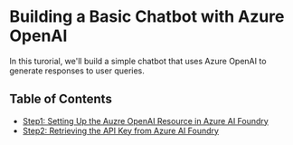 # Building a Basic Chatbot with Azure OpenAI

In this turorial, we'll build a simple chatbot that uses Azure OpenAI to generate responses to user queries.

## Table of Contents

- [Step1: Setting Up the Auzre OpenAI Resource in Azure AI Foundry](#step1-setting-up-the-azure-openai-resource-in-azure-ai-foundry)
- [Step2: Retrieving the API Key from Azure AI Foundry](#step2-retrieving-the-api-key-from-azure-ai-foundry)